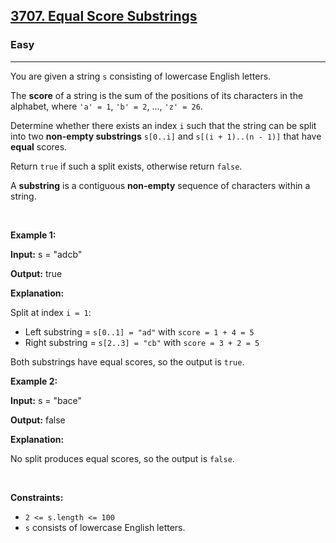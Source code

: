 <h2><a href="https://leetcode.com/problems/equal-score-substrings/">3707. Equal Score Substrings</a></h2><h3>Easy</h3><hr><p>You are given a string <code>s</code> consisting of lowercase English letters.</p>

<p>The <strong>score</strong> of a string is the sum of the positions of its characters in the alphabet, where <code>&#39;a&#39; = 1</code>, <code>&#39;b&#39; = 2</code>, ..., <code>&#39;z&#39; = 26</code>.</p>

<p>Determine whether there exists an index <code>i</code> such that the string can be split into two <strong>non-empty substrings</strong> <code>s[0..i]</code> and <code>s[(i + 1)..(n - 1)]</code> that have <strong>equal</strong> scores.</p>

<p>Return <code>true</code> if such a split exists, otherwise return <code>false</code>.</p>
A <strong>substring</strong> is a contiguous <b>non-empty</b> sequence of characters within a string.
<p>&nbsp;</p>
<p><strong class="example">Example 1:</strong></p>

<div class="example-block">
<p><strong>Input:</strong> <span class="example-io">s = &quot;adcb&quot;</span></p>

<p><strong>Output:</strong> <span class="example-io">true</span></p>

<p><strong>Explanation:</strong></p>

<p>Split at index <code>i = 1</code>:</p>

<ul>
	<li>Left substring = <code>s[0..1] = &quot;ad&quot;</code> with <code>score = 1 + 4 = 5</code></li>
	<li>Right substring = <code>s[2..3] = &quot;cb&quot;</code> with <code>score = 3 + 2 = 5</code></li>
</ul>

<p>Both substrings have equal scores, so the output is <code>true</code>.</p>
</div>

<p><strong class="example">Example 2:</strong></p>

<div class="example-block">
<p><strong>Input:</strong> <span class="example-io">s = &quot;bace&quot;</span></p>

<p><strong>Output:</strong> <span class="example-io">false</span></p>

<p><strong>Explanation:​​​​​​</strong></p>

<p><strong>​​​​​​​</strong>No split produces equal scores, so the output is <code>false</code>.</p>
</div>

<p>&nbsp;</p>
<p><strong>Constraints:</strong></p>

<ul>
	<li><code>2 &lt;= s.length &lt;= 100</code></li>
	<li><code>s</code> consists of lowercase English letters.</li>
</ul>
